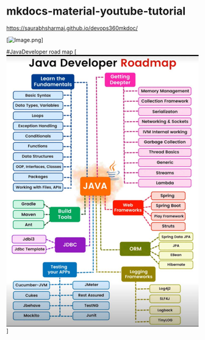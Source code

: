 # mkdocs-material-youtube-tutorial

https://saurabhsharmaj.github.io/devops360mkdoc/

[![Image.png](https://i.ytimg.com/vi/uPMxUnBjGG8/maxresdefault.jpg)]

#JavaDeveloper road map
[![Image.jpeg](https://github.com/saurabhsharmaj/devops360mkdoc/blob/main/Java-developer-roadmap.jpeg)]
